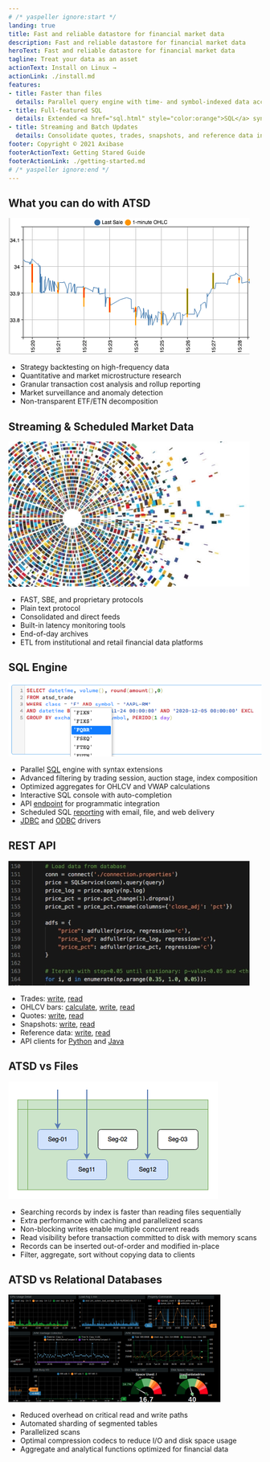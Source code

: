 ```yaml
---
# /* yaspeller ignore:start */
landing: true
title: Fast and reliable datastore for financial market data
description: Fast and reliable datastore for financial market data
heroText: Fast and reliable datastore for financial market data
tagline: Treat your data as an asset
actionText: Install on Linux →
actionLink: ./install.md
features:
- title: Faster than files
  details: Parallel query engine with time- and symbol-indexed data access
- title: Full-featured SQL
  details: Extended <a href="sql.html" style="color:orange">SQL</a> syntax with advanced filtering and aggregations
- title: Streaming and Batch Updates
  details: Consolidate quotes, trades, snapshots, and reference data in one place
footer: Copyright © 2021 Axibase
footerActionText: Getting Stared Guide
footerActionLink: ./getting-started.md
# /* yaspeller ignore:end */
---
```

<!-- markdownlint-disable MD002 MD041 MD012 -->
<article class="feature-highlight">

## What you can do with ATSD

<div class="feature-images">

![](./images/stock_2.png) <!-- yaspeller ignore -->

</div>

- Strategy backtesting on high-frequency data
- Quantitative and market microstructure research
- Granular transaction cost analysis and rollup reporting
- Market surveillance and anomaly detection
- Non-transparent ETF/ETN decomposition

</article>
<article class="feature-highlight">

## Streaming & Scheduled Market Data

<div class="feature-images">

![](./images/stock_3.png) <!-- yaspeller ignore -->

</div>

- FAST, SBE, and proprietary protocols
- Plain text protocol
- Consolidated and direct feeds
- Built-in latency monitoring tools
- End-of-day archives
- ETL from institutional and retail financial data platforms

</article>
<article class="feature-highlight">

## SQL Engine

<div class="feature-images">

![](./ru/images/auto-complete-class.png) <!-- yaspeller ignore -->

</div>

- Parallel [SQL](./sql.md) engine with syntax extensions
- Advanced filtering by trading session, auction stage, index composition
- Optimized aggregates for OHLCV and VWAP calculations
- Interactive SQL console with auto-completion
- API [endpoint](../sql/api.md) for programmatic integration
- Scheduled SQL [reporting](../sql/scheduled-sql.md) with email, file, and web delivery
- [JDBC](https://github.com/axibase/atsd-jdbc) and [ODBC](https://github.com/axibase/atsd-odbc) drivers

</article>
<article class="feature-highlight">

## REST API

<div class="feature-images">

![](./images/frac_diff_4.png) <!-- yaspeller ignore -->

</div>

- Trades: [write](./command-trade-insert.md), [read](./trades-export.md)
- OHLCV bars: [calculate](./ohlcv-export.md), [write](./session-summary-import-ohlcv.md), [read](./session-summary-export-ohlcv.md) <!-- yaspeller ignore -->
- Quotes: [write](./command-statistics-insert-quotes.md), [read](./session-summary-import-ohlcv.md)
- Snapshots: [write](./session-summary-import.md), [read](./session-summary-export.md)
- Reference data: [write](./command-instrument-entity.md), [read](./reference-export.md)
- API clients for [Python](https://github.com/axibase/atsd-api-python) and [Java](https://github.com/axibase/atsd-api-java)

</article>
<article class="feature-highlight">

## ATSD vs Files

<div class="feature-images">

![](./ru/images/seg_read.png) <!-- yaspeller ignore -->

</div>

- Searching records by index is faster than reading files sequentially
- Extra performance with caching and parallelized scans
- Non-blocking writes enable multiple concurrent reads
- Read visibility before transaction committed to disk with memory scans
- Records can be inserted out-of-order and modified in-place
- Filter, aggregate, sort without copying data to clients

</article>
<article class="feature-highlight">

## ATSD vs Relational Databases

<div class="feature-images">

![](./images/atsd_db_2.png) <!-- yaspeller ignore -->

</div>

- Reduced overhead on critical read and write paths
- Automated sharding of segmented tables
- Parallelized scans
- Optimal compression codecs to reduce I/O and disk space usage
- Aggregate and analytical functions optimized for financial data

</article>